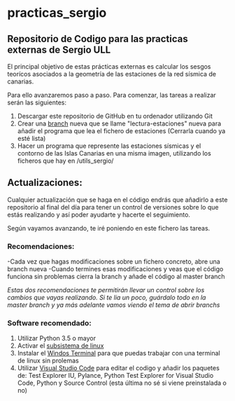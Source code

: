 # practicas_sergio
## Repositorio de Codigo para las practicas externas de Sergio ULL

El principal objetivo de estas prácticas externas es calcular los sesgos teorícos asociados a la geometría de las estaciones de la red sísmica de canarias. 

Para ello avanzaremos paso a paso. Para comenzar, las tareas a realizar serán las siguientes:
1. Descargar este repositorio de GitHub en tu ordenador utilizando Git
2. Crear una [branch](https://docs.github.com/es/github/collaborating-with-issues-and-pull-requests/creating-and-deleting-branches-within-your-repository) nueva que se llame "lectura-estaciones"  nueva para añadir el programa que lea el fichero de estaciones (Cerrarla cuando ya esté lista)
3. Hacer un programa que represente las estaciones sísmicas y el contorno de las Islas Canarias en una misma imagen, utilizando los ficheros que hay en /utils_sergio/



## Actualizaciones: 
Cualquier actualización que se haga en el código endrás que añadirlo a este repositorio al final del día para tener un control de versiones sobre lo que estás realizando y así poder ayudarte y hacerte el seguimiento.

Según vayamos avanzando, te iré poniendo en este fichero las tareas. 

### Recomendaciones: 
-Cada vez que hagas modificaciones sobre un fichero concreto, abre una branch nueva
-Cuando termines esas modificaciones y veas que el código funciona sin problemas cierra la branch y añade el código al master branch

*Estas dos recomendaciones te permitirán llevar un control sobre los cambios que vayas realizando. Si te lia un poco, guárdalo todo en la master branch y ya más adelante vamos viendo el tema de abrir branchs*

### Software recomendado:
1. Utilizar Python 3.5 o mayor 
2. Activar el [subsistema de linux](https://www.leninalbertop.com.ve/windows-subsystem-linux/)
3. Instalar el [Windos Terminal](https://rkstrdee.medium.com/how-to-add-ubuntu-tab-to-windows-10s-new-terminal-271eb6dfd8ee) para que puedas trabajar con una terminal de linux sin prolemas 
4. Utilizar [Visual Studio Code](https://code.visualstudio.com/download) para editar el codigo y añadir los paquetes de: Test Explorer IU, Pylance, Python Test Explorer for Visual Studio Code, Python y Source Control (esta última no sé si viene preinstalada o no)


